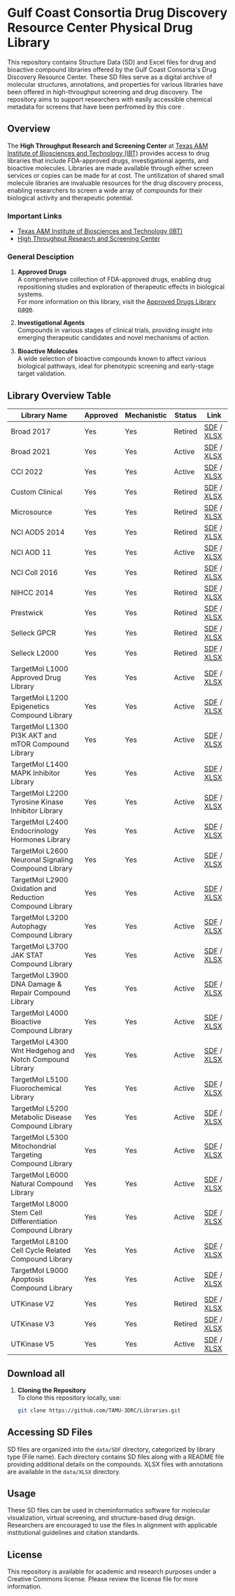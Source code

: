# Gulf Coast Consortia Drug Discovery Resource Center Physical Drug Library

This repository contains Structure Data (SD) and Excel files for drug and bioactive compound libraries offered by the Gulf Coast Consortia's Drug Discovery Resource Center. These SD files serve as a digital archive of molecular structures, annotations, and properties for various libraries have been offered in high-throughput screening and drug discovery. The repository aims to support researchers with easily accessible chemical metadata for screens that have been perfromed by this core .

## Overview

The **High Throughput Research and Screening Center** at [Texas A&M Institute of Biosciences and Technology (IBT)](https://ibt.tamu.edu/) provides access to drug libraries that include FDA-approved drugs, investigational agents, and bioactive molecules. Libraries are made available through either screen services or copies can be made for at cost. The untilization of shared small molecule libraries are invaluable resources for the drug discovery process, enabling researchers to screen a wide array of compounds for their biological activity and therapeutic potential. 

### Important Links
- [Texas A&M Institute of Biosciences and Technology (IBT)](https://ibt.tamu.edu/)
- [High Throughput Research and Screening Center](https://ibt.tamu.edu/cores/high-throughput/)
  
### General Desciption
1. **Approved Drugs**  
   A comprehensive collection of FDA-approved drugs, enabling drug repositioning studies and exploration of therapeutic effects in biological systems.  
   For more information on this library, visit the [Approved Drugs Library page](https://ibt.tamu.edu/cores/high-throughput/core-libraries/approved-drugs.html).

2. **Investigational Agents**  
   Compounds in various stages of clinical trials, providing insight into emerging therapeutic candidates and novel mechanisms of action.

3. **Bioactive Molecules**  
   A wide selection of bioactive compounds known to affect various biological pathways, ideal for phenotypic screening and early-stage target validation.

## Library Overview Table
| Library Name                                        | Approved | Mechanistic | Status  |Link                                |
|-----------------------------------------------------|----------|-------------|---------|------------------------------------|
| Broad 2017                                          | Yes      | Yes         | Retired |[SDF](data/SDF/Broad_2017.sdf) / [XLSX](data/XLSX/Broad_2017.xlsx) |
| Broad 2021                                          | Yes      | Yes         | Active  |[SDF](data/SDF/Broad_2021.sdf) / [XLSX](data/XLSX/Broad_2021.xlsx) |
| CCI 2022                                            | Yes      | Yes         | Active  |[SDF](data/SDF/CCI_2022.sdf) / [XLSX](data/XLSX/CCI_2022.xlsx) |
| Custom Clinical                                     | Yes      | Yes         | Retired |[SDF](data/SDF/Custom_Clinical.sdf) / [XLSX](data/XLSX/Custom_Clinical.xlsx) |
| Microsource                                         | Yes      | Yes         | Retired |[SDF](data/SDF/Microsource.sdf) / [XLSX](data/XLSX/Microsource.xlsx) |
| NCI AOD5 2014                                       | Yes      | Yes         | Retired |[SDF](data/SDF/NCI_AOD5_2014.sdf) / [XLSX](data/XLSX/NCI_AOD5_2014.xlsx) |
| NCI AOD 11                                          | Yes      | Yes         | Active  |[SDF](data/SDF/NCI_AOD_11.sdf) / [XLSX](data/XLSX/NCI_AOD_11.xlsx) |
| NCI Coll 2016                                       | Yes      | Yes         | Retired |[SDF](data/SDF/NCI_Coll_2016.sdf) / [XLSX](data/XLSX/NCI_Coll_2016.xlsx) |
| NIHCC 2014                                          | Yes      | Yes         | Retired |[SDF](data/SDF/NIHCC_2014.sdf) / [XLSX](data/XLSX/NIHCC_2014.xlsx) |
| Prestwick                                           | Yes      | Yes         | Retired |[SDF](data/SDF/Prestwick.sdf) / [XLSX](data/XLSX/Prestwick.xlsx) |
| Selleck GPCR                                        | Yes      | Yes         | Retired |[SDF](data/SDF/Selleck_GPCR.sdf) / [XLSX](data/XLSX/Selleck_GPCR.xlsx) |
| Selleck L2000                                       | Yes      | Yes         | Retired |[SDF](data/SDF/Selleck_L2000.sdf) / [XLSX](data/XLSX/Selleck_L2000.xlsx) |
| TargetMol L1000 Approved Drug Library               | Yes      | Yes         | Active  |[SDF](data/SDF/TargetMol_L1000_Approved%20Drug%20Library.sdf) / [XLSX](data/XLSX/TargetMol_L1000_Approved%20Drug%20Library.xlsx) |
| TargetMol L1200 Epigenetics Compound Library        | Yes      | Yes         | Active  |[SDF](data/SDF/TargetMol_L1200_Epignenetics%20compound%20library.sdf) / [XLSX](data/XLSX/TargetMol_L1200_Epignenetics%20compound%20library.xlsx) |
| TargetMol L1300 PI3K AKT and mTOR Compound Library  | Yes      | Yes         | Active  |[SDF](data/SDF/TargetMol_L1300_PI3K%20AKT%20and%20mTOR%20compound%20library.sdf) / [XLSX](data/XLSX/TargetMol_L1300_PI3K%20AKT%20and%20mTOR%20compound%20library.xlsx) |
| TargetMol L1400 MAPK Inhibitor Library              | Yes      | Yes         | Active  |[SDF](data/SDF/TargetMol_L1400_MAPK%20inhibitor%20library.sdf) / [XLSX](data/XLSX/TargetMol_L1400_MAPK%20inhibitor%20library.xlsx) |
| TargetMol L2200 Tyrosine Kinase Inhibitor Library   | Yes      | Yes         | Active  |[SDF](data/SDF/TargetMol_L2200_Tyrosine%20kinase%20inhibitor%20library.sdf) / [XLSX](data/XLSX/TargetMol_L2200_Tyrosine%20kinase%20inhibitor%20library.xlsx) |
| TargetMol L2400 Endocrinology Hormones Library      | Yes      | Yes         | Active  |[SDF](data/SDF/TargetMol_L2400_Endocrinology%20hormones%20library.sdf) / [XLSX](data/XLSX/TargetMol_L2400_Endocrinology%20hormones%20library.xlsx) |
| TargetMol L2600 Neuronal Signaling Compound Library | Yes      | Yes         | Active  |[SDF](data/SDF/TargetMol_L2600_Neuronal%20signaling%20compound%20library.sdf) / [XLSX](data/XLSX/TargetMol_L2600_Neuronal%20signaling%20compound%20library.xlsx) |
| TargetMol L2900 Oxidation and Reduction Compound Library | Yes  | Yes        | Active  | [SDF](data/SDF/TargetMol_L2900_Oxidation%20and%20Reduction%20compound%20library.sdf) / [XLSX](data/XLSX/TargetMol_L2900_Oxidation%20and%20Reduction%20compound%20library.xlsx) |
| TargetMol L3200 Autophagy Compound Library          | Yes      | Yes         | Active  | [SDF](data/SDF/TargetMol_L3200_Autophagy%20Compound%20Library.sdf) / [XLSX](data/XLSX/TargetMol_L3200_Autophagy%20Compound%20Library.xlsx) |
| TargetMol L3700 JAK STAT Compound Library           | Yes      | Yes         | Active  | [SDF](data/SDF/TargetMol_L3700_JAK%20STAT%20Compound%20Library.sdf) / [XLSX](data/XLSX/TargetMol_L3700_JAK%20STAT%20Compound%20Library.xlsx) |
| TargetMol L3900 DNA Damage & Repair Compound Library | Yes     | Yes         | Active  | [SDF](data/SDF/TargetMol_L3900_DNA%20Damage%20&%20Repair%20Compound%20Library.sdf) / [XLSX](data/XLSX/TargetMol_L3900_DNA%20Damage%20&%20Repair%20Compound%20Library.xlsx) |
| TargetMol L4000 Bioactive Compound Library          | Yes      | Yes         | Active  | [SDF](data/SDF/TargetMol_L4000_Bioactive%20Compound%20Library.sdf) / [XLSX](data/XLSX/TargetMol_L4000_Bioactive%20Compound%20Library.xlsx) |
| TargetMol L4300 Wnt Hedgehog and Notch Compound Library | Yes  | Yes         | Active  | [SDF](data/SDF/TargetMol_L4300_Wnt%20Hedgehog%20and%20Notch%20Compound%20Library.sdf) / [XLSX](data/XLSX/TargetMol_L4300_Wnt%20Hedgehog%20and%20Notch%20Compound%20Library.xlsx) |
| TargetMol L5100 Fluorochemical Library              | Yes      | Yes         | Active  | [SDF](data/SDF/TargetMol_L5100_Fluorochemical%20library.sdf) / [XLSX](data/XLSX/TargetMol_L5100_Fluorochemical%20library.xlsx) |
| TargetMol L5200 Metabolic Disease Compound Library  | Yes      | Yes         | Active  | [SDF](data/SDF/TargetMol_L5200_Metabolic%20disease%20compound%20library.sdf) / [XLSX](data/XLSX/TargetMol_L5200_Metabolic%20disease%20compound%20library.xlsx) |
| TargetMol L5300 Mitochondrial Targeting Compound Library | Yes | Yes         | Active  | [SDF](data/SDF/TargetMol_L5300_Mitochondrial%20Targeting%20Compound%20Library.sdf) / [XLSX](data/XLSX/TargetMol_L5300_Mitochondrial%20Targeting%20Compound%20Library.xlsx) |
| TargetMol L6000 Natural Compound Library            | Yes      | Yes         | Active  | [SDF](data/SDF/TargetMol_L6000_Natural%20Compound%20Library.sdf) / [XLSX](data/XLSX/TargetMol_L6000_Natural%20Compound%20Library.xlsx) |
| TargetMol L8000 Stem Cell Differentiation Compound Library | Yes | Yes       | Active  | [SDF](data/SDF/TargetMol_L8000_Stem%20cell%20Differentiation%20Compound%20Library.sdf) / [XLSX](data/XLSX/TargetMol_L8000_Stem%20cell%20Differentiation%20Compound%20Library.xlsx) |
| TargetMol L8100 Cell Cycle Related Compound Library | Yes      | Yes         | Active  | [SDF](data/SDF/TargetMol_L8100_Cell%20cycle%20related%20Compound%20Library.sdf) / [XLSX](data/XLSX/TargetMol_L8100_Cell%20cycle%20related%20Compound%20Library.xlsx) |
| TargetMol L9000 Apoptosis Compound Library          | Yes      | Yes         | Active  | [SDF](data/SDF/TargetMol_L9000_Apoptosis%20Compound%20Library.sdf) / [XLSX](data/XLSX/TargetMol_L9000_Apoptosis%20Compound%20Library.xlsx) |
| UTKinase V2                                         | Yes      | Yes         | Retired | [SDF](data/SDF/UTKinase_V2.sdf) / [XLSX](data/XLSX/UTKinase_V2.xlsx) |
| UTKinase V3                                         | Yes      | Yes         | Retired | [SDF](data/SDF/UTKinase_V3.sdf) / [XLSX](data/XLSX/UTKinase_V3.xlsx) |
| UTKinase V5                                         | Yes      | Yes         | Active  | [SDF](data/SDF/UTKinase_V5.sdf) / [XLSX](data/XLSX/UTKinase_V5.xlsx) |

## Download all
1. **Cloning the Repository**  
   To clone this repository locally, use:
   ```bash
   git clone https://github.com/TAMU-3DRC/Libraries.git
   ```

## Accessing SD Files
SD files are organized into the `data/SDF` directory, categorized by library type (File name). Each directory contains SD files along with a README file providing additional details on the compounds. XLSX files with annotations are available in the `data/XLSX` directory.

## Usage
These SD files can be used in cheminformatics software for molecular visualization, virtual screening, and structure-based drug design. Researchers are encouraged to use the files in alignment with applicable institutional guidelines and citation standards.

## License
This repository is available for academic and research purposes under a Creative Commons license. Please review the license file for more information.
